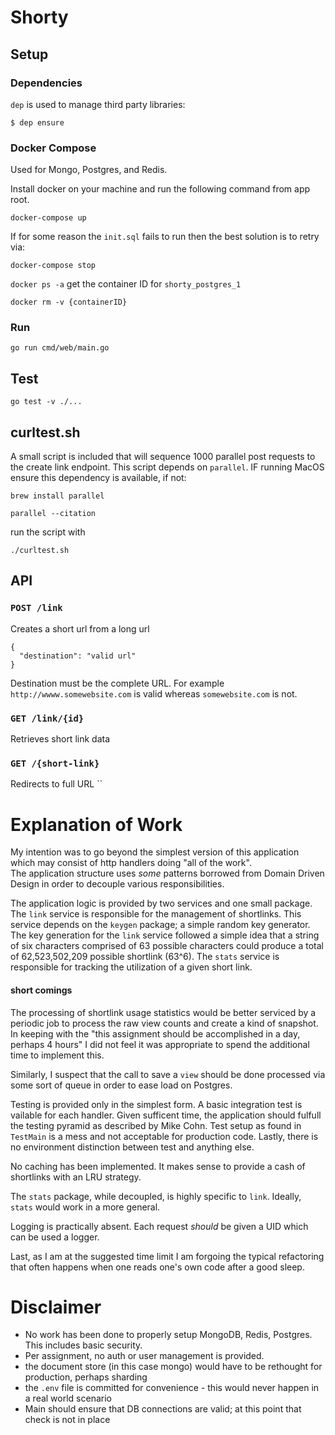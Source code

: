 # Shorty 

## Setup

### Dependencies

`dep` is used to manage third party libraries:

`$ dep ensure`


### Docker Compose
Used for Mongo, Postgres, and Redis.

Install docker on your machine and run the following command from app root.

`docker-compose up`

If for some reason the `init.sql`  fails to run then the best solution is to retry via:

`docker-compose stop`

`docker ps -a` get the container ID for `shorty_postgres_1`

`docker rm -v {containerID}`

### Run
`go run cmd/web/main.go`

## Test
`go test -v ./...`

## curltest.sh

A small script is included that will sequence 1000 parallel post requests to the create link endpoint.
This script depends on `parallel`.
IF running MacOS ensure this dependency is available, if not:

`brew install parallel`

`parallel --citation`

run the script with

`./curltest.sh`


## API

### `POST /link`
Creates a short url from a long url 
```$xslt
{
  "destination": "valid url"
}
```
Destination must be the complete URL. For example `http://wwww.somewebsite.com` is valid whereas `somewebsite.com` is not.

### `GET /link/{id}`
Retrieves short link data

### `GET /{short-link}`
Redirects to full URL
``

# Explanation of Work

My intention was to go beyond the simplest version of this application which may consist of http handlers doing "all of the work". <br /> 
The application structure uses *some* patterns borrowed from Domain Driven Design in order to decouple various responsibilities. <br />  



The application logic is provided by two services and one small package.
The `link` service is responsible for the management of shortlinks. This service depends on the `keygen` package; a simple random key generator.
The key generation for the `link` service followed a simple idea that a string of six characters comprised of 63 possible characters could produce a total of 62,523,502,209 possible shortlink (63^6).
The `stats` service is responsible for tracking the utilization of a given short link.





#### short comings 
The processing of shortlink usage statistics would be better serviced by a periodic job to process the raw view counts and create a kind of snapshot.
In keeping with the "this assignment should be accomplished in a day, perhaps 4 hours" I did not feel it was appropriate to spend the additional time to implement this.

Similarly, I suspect that the call to save a `view` should be done processed via some sort of queue in order to ease load on Postgres.

Testing is provided only in the simplest form. A basic integration test is vailable for each handler. Given sufficent time, the application should fulfull the testing pyramid as described by Mike Cohn.
Test setup as found in `TestMain` is a mess and not acceptable for production code.
Lastly, there is no environment distinction between test and anything else.

No caching has been implemented. It makes sense to provide a cash of shortlinks with an LRU strategy.

The `stats` package, while decoupled, is highly specific to `link`. Ideally, `stats` would work in a more general.

Logging is practically absent. Each request *should* be given a UID which can be used a logger.

Last, as I am at the suggested time limit I am forgoing the typical refactoring that often happens when one reads one's own code after a good sleep.


# Disclaimer

* No work has been done to properly setup MongoDB, Redis, Postgres. This includes basic security.
* Per assignment, no auth or user management is provided.
* the document store (in this case mongo) would have to be rethought for production, perhaps sharding
* the `.env` file is committed for convenience - this would never happen in a real world scenario
* Main should ensure that DB connections are valid; at this point that check is not in place
